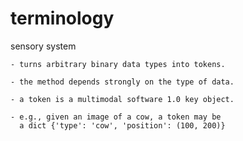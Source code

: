 # terminology

sensory system

    - turns arbitrary binary data types into tokens.

    - the method depends strongly on the type of data.

    - a token is a multimodal software 1.0 key object.

    - e.g., given an image of a cow, a token may be
      a dict {'type': 'cow', 'position': (100, 200)}